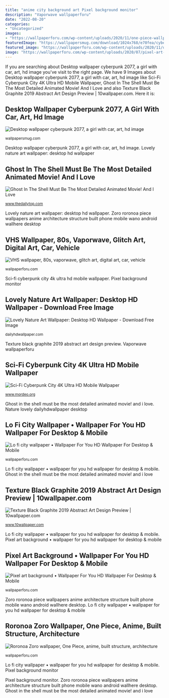 ```yaml
---
title: "anime city background art Pixel background monitor"
description: "Vaporwave wallpaperforu"
date: "2022-08-20"
categories:
- "Uncategorized"
images:
- "https://wallpaperforu.com/wp-content/uploads/2020/11/one-piece-wallpaper-20113020005834-768x1220.jpg"
featuredImage: "https://wallpapersmug.com/download/1024x768/e70fea/cyberpunk-2077-girl-art.jpg"
featured_image: "https://wallpaperforu.com/wp-content/uploads/2020/11/one-piece-wallpaper-20113020005834-768x1220.jpg"
image: "https://wallpaperforu.com/wp-content/uploads/2020/07/pixel-art-wallpaper-200722200005232048x1152.jpg"
---
```


If you are searching about Desktop wallpaper cyberpunk 2077, a girl with car, art, hd image you've visit to the right page. We have 9 Images about Desktop wallpaper cyberpunk 2077, a girl with car, art, hd image like Sci-Fi Cyberpunk City 4K Ultra HD Mobile Wallpaper, Ghost In The Shell Must Be The Most Detailed Animated Movie! And I Love and also Texture Black Graphite 2019 Abstract Art Design Preview | 10wallpaper.com. Here it is:

## Desktop Wallpaper Cyberpunk 2077, A Girl With Car, Art, Hd Image

![Desktop wallpaper cyberpunk 2077, a girl with car, art, hd image](https://wallpapersmug.com/download/1024x768/e70fea/cyberpunk-2077-girl-art.jpg "Cyberpunk 2077 desktop background")

<small>wallpapersmug.com</small>

Desktop wallpaper cyberpunk 2077, a girl with car, art, hd image. Lovely nature art wallpaper: desktop hd wallpaper

## Ghost In The Shell Must Be The Most Detailed Animated Movie! And I Love

![Ghost In The Shell Must Be The Most Detailed Animated Movie! And I Love](http://www.thedailytop.com/wp-content/uploads/2015/05/bf5c52946640d0796ec4cef4439e837f.jpg "Texture black graphite 2019 abstract art design preview")

<small>www.thedailytop.com</small>

Lovely nature art wallpaper: desktop hd wallpaper. Zoro roronoa piece wallpapers anime architecture structure built phone mobile wano android wallhere desktop

## VHS Wallpaper, 80s, Vaporwave, Glitch Art, Digital Art, Car, Vehicle

![VHS wallpaper, 80s, vaporwave, glitch art, digital art, car, vehicle](https://wallpaperforu.com/wp-content/uploads/2020/09/vhs-wallpaper-200902160354272048x1152.jpg "Pixel background monitor")

<small>wallpaperforu.com</small>

Sci-fi cyberpunk city 4k ultra hd mobile wallpaper. Pixel background monitor

## Lovely Nature Art Wallpaper: Desktop HD Wallpaper - Download Free Image

![Lovely Nature Art Wallpaper: Desktop HD Wallpaper - Download Free Image](http://dailyhdwallpaper.com/wp-content/uploads/Lovely-Nature-Art-Wallpaper-1600x900.jpg "Pixel background monitor")

<small>dailyhdwallpaper.com</small>

Texture black graphite 2019 abstract art design preview. Vaporwave wallpaperforu

## Sci-Fi Cyberpunk City 4K Ultra HD Mobile Wallpaper

![Sci-Fi Cyberpunk City 4K Ultra HD Mobile Wallpaper](https://www.mordeo.org/files/uploads/2020/05/Sci-Fi-Cyberpunk-City-4K-Ultra-HD-Mobile-Wallpaper.jpg "Pixel art background • wallpaper for you hd wallpaper for desktop &amp; mobile")

<small>www.mordeo.org</small>

Ghost in the shell must be the most detailed animated movie! and i love. Nature lovely dailyhdwallpaper desktop

## Lo Fi City Wallpaper • Wallpaper For You HD Wallpaper For Desktop &amp; Mobile

![Lo fi city wallpaper • Wallpaper For You HD Wallpaper For Desktop &amp; Mobile](https://wallpaperforu.com/wp-content/uploads/2020/04/5436081350x2400.jpg "Lovely nature art wallpaper: desktop hd wallpaper")

<small>wallpaperforu.com</small>

Lo fi city wallpaper • wallpaper for you hd wallpaper for desktop &amp; mobile. Ghost in the shell must be the most detailed animated movie! and i love

## Texture Black Graphite 2019 Abstract Art Design Preview | 10wallpaper.com

![Texture Black Graphite 2019 Abstract Art Design Preview | 10wallpaper.com](https://www.10wallpaper.com/wallpaper/2560x1440/1912/Texture_Black_Graphite_2019_Abstract_Art_Design_2560x1440.jpg "Abstract texture graphite dark wallpapers 10wallpaper 4k")

<small>www.10wallpaper.com</small>

Lo fi city wallpaper • wallpaper for you hd wallpaper for desktop &amp; mobile. Pixel art background • wallpaper for you hd wallpaper for desktop &amp; mobile

## Pixel Art Background • Wallpaper For You HD Wallpaper For Desktop &amp; Mobile

![Pixel art background • Wallpaper For You HD Wallpaper For Desktop &amp; Mobile](https://wallpaperforu.com/wp-content/uploads/2020/07/pixel-art-wallpaper-200722200005232048x1152.jpg "Pixel background monitor")

<small>wallpaperforu.com</small>

Zoro roronoa piece wallpapers anime architecture structure built phone mobile wano android wallhere desktop. Lo fi city wallpaper • wallpaper for you hd wallpaper for desktop &amp; mobile

## Roronoa Zoro Wallpaper, One Piece, Anime, Built Structure, Architecture

![Roronoa Zoro wallpaper, One Piece, anime, built structure, architecture](https://wallpaperforu.com/wp-content/uploads/2020/11/one-piece-wallpaper-20113020005834-768x1220.jpg "Desktop wallpaper cyberpunk 2077, a girl with car, art, hd image")

<small>wallpaperforu.com</small>

Lo fi city wallpaper • wallpaper for you hd wallpaper for desktop &amp; mobile. Pixel background monitor

Pixel background monitor. Zoro roronoa piece wallpapers anime architecture structure built phone mobile wano android wallhere desktop. Ghost in the shell must be the most detailed animated movie! and i love
